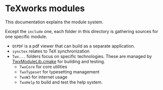 TeXworks modules
====================

This documentation explains the module system.

Except the `include` one, each folder in this directory is gathering sources for one specific module.

- `QtPDF` is a pdf viewer that can build as a separate application.
- `synctex` relates to TeX synchronization
- `Twx...` folders focus on specific technologies. These are managed by [TwxModuleLib.cmake](../CMake/Include/TwxModuleLib.cmake) for building and testing.
  - `TwxCore` for core utilities
  - `TwxTypeset` for typesetting management
  - `TwxW3` for internet usage
  - `TwxHelp` to build and test the help system.
  